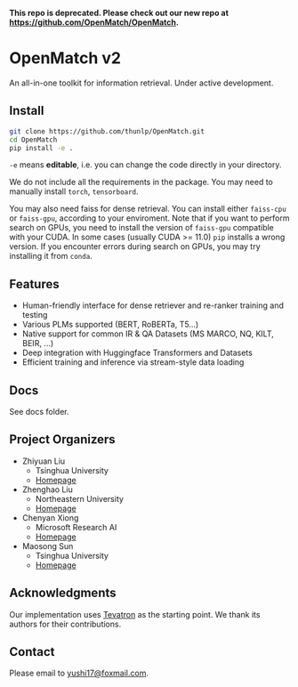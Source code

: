 **This repo is deprecated. Please check out our new repo at https://github.com/OpenMatch/OpenMatch.**

# OpenMatch v2

An all-in-one toolkit for information retrieval. Under active development.

## Install

```bash
git clone https://github.com/thunlp/OpenMatch.git
cd OpenMatch
pip install -e .
```

`-e` means **editable**, i.e. you can change the code directly in your directory.

We do not include all the requirements in the package. You may need to manually install `torch`, `tensorboard`.

You may also need faiss for dense retrieval. You can install either `faiss-cpu` or `faiss-gpu`, according to your enviroment. Note that if you want to perform search on GPUs, you need to install the version of `faiss-gpu` compatible with your CUDA. In some cases (usually CUDA >= 11.0) `pip` installs a wrong version. If you encounter errors during search on GPUs, you may try installing it from `conda`. 

## Features

- Human-friendly interface for dense retriever and re-ranker training and testing
- Various PLMs supported (BERT, RoBERTa, T5...)
- Native support for common IR & QA Datasets (MS MARCO, NQ, KILT, BEIR, ...)
- Deep integration with Huggingface Transformers and Datasets
- Efficient training and inference via stream-style data loading

## Docs

See docs folder.

## Project Organizers

- Zhiyuan Liu
  * Tsinghua University
  * [Homepage](http://nlp.csai.tsinghua.edu.cn/~lzy/)
- Zhenghao Liu
  * Northeastern University
  * [Homepage](https://edwardzh.github.io/)
- Chenyan Xiong
  * Microsoft Research AI
  * [Homepage](https://www.microsoft.com/en-us/research/people/cxiong/)
- Maosong Sun
  * Tsinghua University
  * [Homepage](http://nlp.csai.tsinghua.edu.cn/staff/sms/)

## Acknowledgments

Our implementation uses [Tevatron](https://github.com/texttron/tevatron) as the starting point. We thank its authors for their contributions.

## Contact

Please email to yushi17@foxmail.com.
